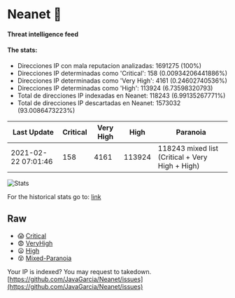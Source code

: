 # Neanet :hocho:
#### Threat intelligence feed
#### The stats:

- Direcciones IP con mala reputacion analizadas: 1691275 (100%)
- Direcciones IP determinadas como 'Critical':  158 (0.00934206441886%)
- Direcciones IP determinadas como 'Very High':  4161 (0.24602740536%)
- Direcciones IP determinadas como 'High':  113924 (6.73598320793)
- Total de direcciones IP indexadas en Neanet:  118243 (6.99135267771%)
- Total de direcciones IP descartadas en Neanet:  1573032 (93.0086473223%)

| Last Update | Critical | Very High | High | Paranoia |
| --- | --- | --- | --- | --- |
| 2021-02-22 07:01:46 | 158 | 4161 | 113924 | 118243 mixed list (Critical + Very High + High)|

![Stats](https://docs.google.com/spreadsheets/d/e/2PACX-1vSnaNMIXVabIpDJjufMlzH7poXnshF3mgd8Is1g9ytUEzVsP5my4Trn8f-xkoLLQ38xpL3HtmUexLo6/pubchart?oid=501124687&format=image)

For the historical stats go to: [link](/stats.csv)
## Raw
- :scream: [Critical](https://raw.githubusercontent.com/JavaGarcia/Neanet/master/blacklists/neanet_critical.txt)
- :fearful: [VeryHigh](https://raw.githubusercontent.com/JavaGarcia/Neanet/master/blacklists/neanet_veryHigh.txtt)
- :frowning: [High](https://raw.githubusercontent.com/JavaGarcia/Neanet/master/blacklists/neanet_high.txt)
- :dizzy_face: [Mixed-Paranoia](https://raw.githubusercontent.com/JavaGarcia/Neanet/master/blacklists/neanet_all.txt)


Your IP is indexed? You may request to takedown. [https://github.com/JavaGarcia/Neanet/issues](https://github.com/JavaGarcia/Neanet/issues)























































































































































































































































































































































































































































































































































































































































































































































































































































































































































































































































































































































































































































































































































































































































































































































































































































































































































































































































































































































































































































































































































































































































































































































































































































































































































































































































































































































































































































































































































































































































































































































































































































































































































































































































































































































































































































































































































































































































































































































































































































































































































































































































































































































































































































































































































